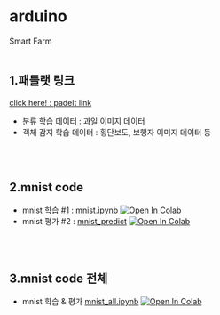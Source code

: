 # arduino
Smart Farm
<br><br>

## 1.패들랫 링크 
[click here! : padelt link ](https://seongsuhigh.padlet.org/teacher92/98b2enjwowym902d)
<br>
- 분류 학습 데이터 : 과일 이미지 데이터
- 객체 감지 학습 데이터 : 횡단보도, 보행자 이미지 데이터 등

<br><br>

## 2.mnist code
- mnist 학습  #1 : [mnist.ipynb](./deep_learning/mnist.ipynb) [![Open In Colab](https://colab.research.google.com/assets/colab-badge.svg)](
https://colab.research.google.com/github/bomij33/ggmt/blob/main/deep_learning/mnist.ipynb)
- mnist 평가  #2 : [mnist_predict](./deep_learning/mnist_predict.ipynb) [![Open In Colab](https://colab.research.google.com/assets/colab-badge.svg)](https://colab.research.google.com/github/bomij33/ggmt/blob/main/deep_learning/mnist_predict.ipynb)

<br><br>

## 3.mnist code 전체
- mnist 학습 & 평가 [mnist_all.ipynb](./deep_learning/mnist_all.ipynb) [![Open In Colab](https://colab.research.google.com/assets/colab-badge.svg)](
https://colab.research.google.com/github/bomij33/ggmt/blob/main/deep_learning/mnist_all.ipynb)

